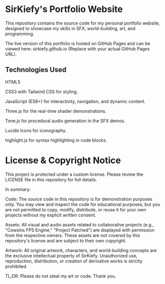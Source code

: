 # SirKiefy's Portfolio Website
This repository contains the source code for my personal portfolio website, designed to showcase my skills in SFX, world-building, art, and programming.

The live version of this portfolio is hosted on GitHub Pages and can be viewed here: sirkiefy.github.io (Replace with your actual GitHub Pages URL).

## Technologies Used
HTML5

CSS3 with Tailwind CSS for styling.

JavaScript (ES6+) for interactivity, navigation, and dynamic content.

Three.js for the real-time shader demonstrations.

Tone.js for procedural audio generation in the SFX demos.

Lucide Icons for iconography.

highlight.js for syntax highlighting in code blocks.

# License & Copyright Notice
This project is protected under a custom license. Please review the LICENSE file in this repository for full details.

In summary:

Code: The source code in this repository is for demonstration purposes only. You may view and inspect the code for educational purposes, but you are not permitted to copy, modify, distribute, or reuse it for your own projects without my explicit written consent.

Assets: All visual and audio assets related to collaborative projects (e.g., "Cowsins FPS Engine," "Project Patched") are displayed with permission from the respective owners. These assets are not covered by this repository's license and are subject to their own copyright.

Artwork: All original artwork, characters, and world-building concepts are the exclusive intellectual property of SirKiefy. Unauthorized use, reproduction, distribution, or creation of derivative works is strictly prohibited.

TL;DR: Please do not steal my art or code. Thank you.

